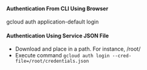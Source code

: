 #### Authentication From CLI Using Browser
gcloud auth application-default login

#### Authentication Using Service JSON File
  - Download and place in a path. For instance, /root/
  - Execute command `gcloud auth login --cred-file=/root/credentials.json`

